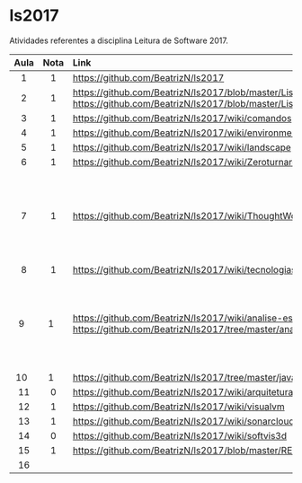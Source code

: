 # ls2017
Atividades referentes a disciplina Leitura de Software 2017.
  
Aula | Nota | Link   | Comentario  
:--: | :--: | :---- | :----:  
1    | 1    | https://github.com/BeatrizN/ls2017 |
2    | 1    | https://github.com/BeatrizN/ls2017/blob/master/Lista%201.md e https://github.com/BeatrizN/ls2017/blob/master/Lista%202.md |
3    | 1    | https://github.com/BeatrizN/ls2017/wiki/comandos |
4    | 1    | https://github.com/BeatrizN/ls2017/wiki/environment |
5    | 1    | https://github.com/BeatrizN/ls2017/wiki/landscape |
6    | 1    | https://github.com/BeatrizN/ls2017/wiki/Zeroturnaround |
7    | 1    | https://github.com/BeatrizN/ls2017/wiki/ThoughtWorks | Atrasei a entrega desta atividade por estar resolvendo problemas pessoais.
8    | 1    | https://github.com/BeatrizN/ls2017/wiki/tecnologiasThoughtworks | 
9    | 1    | https://github.com/BeatrizN/ls2017/wiki/analise-estatica e https://github.com/BeatrizN/ls2017/tree/master/analise-estatica | O resultado da Análise Estática dos dois softwares estão no mesmo documento.
10   | 1    | https://github.com/BeatrizN/ls2017/tree/master/javancss/target |
11   | 0    | https://github.com/BeatrizN/ls2017/wiki/arquitetura | Atrasada
12   | 1    | https://github.com/BeatrizN/ls2017/wiki/visualvm | 
13   | 1    | https://github.com/BeatrizN/ls2017/wiki/sonarcloud | 
14   | 0    | https://github.com/BeatrizN/ls2017/wiki/softvis3d | Atrasada
15   | 1    | https://github.com/BeatrizN/ls2017/blob/master/README.md |
16   |     |  | 
